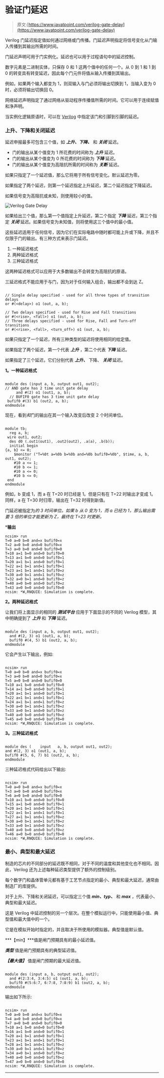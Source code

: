 # 验证门延迟

> 原文:[https://www.javatpoint.com/verilog-gate-delay](https://www.javatpoint.com/verilog-gate-delay)

Verilog 门延迟指定值如何通过网络或门传播。门延迟声明指定将信号变化从门输入传播到其输出所需的时间。

门延迟声明可用于门实例化。延迟也可以用于过程语句中的延迟控制。

数字元素是二进制实体，只保存 0 和 1 这两个值中的任何一个。从 0 到 1 和 1 到 0 的转变具有转变延迟，因此每个门元件将值从输入传播到其输出。

例如，如果两个输入都变为 1，则双输入与门必须将输出切换到 1，当输入变为 0 时，必须将输出切换回 0。

网络延迟声明指定了通过网络从驱动程序传播值所需的时间。它可以用于连续赋值和净声明。

当实例化逻辑原语时，可以在 [Verilog](https://www.javatpoint.com/verilog) 中指定该门和引脚到引脚的延迟。

### 上升、下降和关闭延迟

延迟申报最多可包含三个值，如 ***上升、下降、*** 和 ***关闭*** 延迟。

*   门的输出从某个值变为 1 所花费的时间称为 ***上升*** 延迟。
*   门的输出从某个值变为 0 所花费的时间称为 ***下降*** 延迟。
*   门的输出从某个值变为高阻抗所需的时间称为 ***关断*** 延迟。

如果只指定了一个延迟值，那么它将用于所有信号变化。默认延迟为零。

如果指定了两个延迟，则第一个延迟指定上升延迟，第二个延迟指定下降延迟。

如果信号变为高阻抗或未知，则使用较小的值。

![Verilog Gate Delay](../Images/0e5edf50f7778fb3a4df7f8433da02fc.png)

如果给出三个值，那么第一个值指定上升延迟，第二个指定 ***下降*** 延迟，第三个指定 ***关闭*** 延迟。如果信号变为未知值，则将使用这三个值中的最小值。

这些延迟适用于任何信号，因为它们在实际电路中随时都可能上升或下降，并且不仅限于门的输出。有三种方式来表示门延迟。

1.  一种延迟格式
2.  两种延迟格式
3.  三种延迟格式

这两种延迟格式可以应用于大多数输出不会转变为高阻抗的原语。

三延迟格式不能应用于与门，因为对于任何输入组合，输出都不会到达 Z。

```

// Single delay specified - used for all three types of transition delays
or #(<delay>) o1 (out, a, b);

// Two delays specified - used for Rise and Fall transitions
or #(<rise>, <fall>) o1 (out, a, b);
// Three delays specified - used for Rise, Fall and Turn-off transitions
or #(<rise>, <fall>, <turn_off>) o1 (out, a, b);

```

如果只指定了一个延迟，所有三种类型的延迟将使用相同的给定值。

如果指定了两个延迟，第一个代表 ***上升*** ，第二个代表 ***下降*** 延迟。

如果指定了三个延迟，它们分别代表 ***上升、*** 下降、 ***关闭*** 延迟。

**1。一种延迟格式**

```

module des (input a, b, output out1, out2);
// AND gate has 2 time unit gate delay 	
     and #(2) o1 (out1, a, b);
  // BUFIF0 gate has 3 time unit gate delay
 bufif0 #(3) b1 (out2, a, b);
endmodule

```

现在，看到*和*门的输出在其一个输入改变后改变 2 个时间单位。

```

module tb;
  reg a, b;
 wire out1, out2;
  des d0 (.out1(out1), .out2(out2), .a(a), .b(b));
  initial begin
{a, b} <= 0;
    $monitor ("T=%0t a=%0b b=%0b and=%0b bufif0=%0b", $time, a, b, out1, out2);
    #10 a <= 1;
    #10 b <= 1;
    #10 a <= 0;
    #10 b <= 0;
 end
endmodule

```

例如，b 变成 1，而 a 在 T=20 时已经是 1。但是只有在 T=22 时输出才变成 1。同样，a 在 T=30 时归零，输出在 T=32 时得到新值。

门延迟被指定为*的 3 时间单位。如果 b 从 0 变为 1，而 a 已经为 1，那么输出需要 3 倍的单位才能更新为 Z，最终在 T=23 时更新。*

 ***输出**

```
ncsim> run
T=0 a=0 b=0 and=x bufif0=x
T=2 a=0 b=0 and=0 bufif0=x
T=3 a=0 b=0 and=0 bufif0=0
T=10 a=1 b=0 and=0 bufif0=0
T=13 a=1 b=0 and=0 bufif0=1
T=20 a=1 b=1 and=0 bufif0=1
T=22 a=1 b=1 and=1 bufif0=1
T=23 a=1 b=1 and=1 bufif0=z
T=30 a=0 b=1 and=1 bufif0=z
T=32 a=0 b=1 and=0 bufif0=z
T=40 a=0 b=0 and=0 bufif0=z
T=43 a=0 b=0 and=0 bufif0=0
ncsim: *W,RNQUIE: Simulation is complete.

```

**2。两种延迟格式**

让我们将上面显示的相同的 ***测试平台*** 应用于下面显示的不同的 Verilog 模型，其中明确提到了 ***上升*** 和 ***下降*** 延迟。

```

module des (input a, b, output out1, out2);
  and #(2, 3) o1 (out1, a, b);
  bufif0 #(4, 5) b1 (out2, a, b);
endmodule 

```

它会产生以下输出，例如:

```

ncsim> run
T=0 a=0 b=0 and=x bufif0=x
T=3 a=0 b=0 and=0 bufif0=x
T=5 a=0 b=0 and=0 bufif0=0
T=10 a=1 b=0 and=0 bufif0=0
T=14 a=1 b=0 and=0 bufif0=1
T=20 a=1 b=1 and=0 bufif0=1
T=22 a=1 b=1 and=1 bufif0=1
T=24 a=1 b=1 and=1 bufif0=z
T=30 a=0 b=1 and=1 bufif0=z
T=33 a=0 b=1 and=0 bufif0=z
T=40 a=0 b=0 and=0 bufif0=z
T=45 a=0 b=0 and=0 bufif0=0
ncsim: *W,RNQUIE: Simulation is complete.

```

**3。三种延迟格式**

```

module des (	input 	a, b, output out1, out2);
and #(2, 3) o1 (out1, a, b);
bufif0 #(5, 6, 7) b1 (out2, a, b);
endmodule

```

三种延迟格式代码给出以下输出:

```

ncsim> run
T=0 a=0 b=0 and=x bufif0=x
T=3 a=0 b=0 and=0 bufif0=x
T=6 a=0 b=0 and=0 bufif0=0
T=10 a=1 b=0 and=0 bufif0=0
T=15 a=1 b=0 and=0 bufif0=1
T=20 a=1 b=1 and=0 bufif0=1
T=22 a=1 b=1 and=1 bufif0=1
T=27 a=1 b=1 and=1 bufif0=z
T=30 a=0 b=1 and=1 bufif0=z
T=33 a=0 b=1 and=0 bufif0=z
T=40 a=0 b=0 and=0 bufif0=z
T=46 a=0 b=0 and=0 bufif0=0
ncsim: *W,RNQUIE: Simulation is complete.

```

### 最小、典型和最大延迟

制造的芯片的不同部分的延迟既不相同，对于不同的温度和其他变化也不相同。因此，Verilog 还为上述每种延迟类型提供了额外的控制级别。

每个数字门和晶体管单元都有基于工艺节点指定的最小、典型和最大延迟，通常由制造厂的库提供。

对于上升、下降和关闭延迟，可以指定三个值 ***min、typ、*** 和 ***max*** ，代表最小、典型和最大延迟。

这是 Verilog 中延迟控制的另一个层次。在整个模拟运行中，只能使用最小值、典型值和最大值中的一个。

它是在模拟开始时指定的，并且取决于所使用的模拟器。典型值是默认值。

***【min】***值是闸门预期具有的最小延迟值。

***类型*** 值是闸门预期具有的典型延迟值。

***【最大值】*** 值是闸门预期的最大延迟值。

```

module des (input a, b, output out1, out2);
  and #(2:3:4, 3:4:5) o1 (out1, a, b);
  bufif0 #(5:6:7, 6:7:8, 7:8:9) b1 (out2, a, b);
endmodule

```

输出如下所示:

```

ncsim> run
T=0 a=0 b=0 and=x bufif0=x
T=4 a=0 b=0 and=0 bufif0=x
T=7 a=0 b=0 and=0 bufif0=0
T=10 a=1 b=0 and=0 bufif0=0
T=16 a=1 b=0 and=0 bufif0=1
T=20 a=1 b=1 and=0 bufif0=1
T=23 a=1 b=1 and=1 bufif0=1
T=28 a=1 b=1 and=1 bufif0=z
T=30 a=0 b=1 and=1 bufif0=z
T=34 a=0 b=1 and=0 bufif0=z
T=40 a=0 b=0 and=0 bufif0=z
T=47 a=0 b=0 and=0 bufif0=0
ncsim: *W,RNQUIE: Simulation is complete.

```

* * **